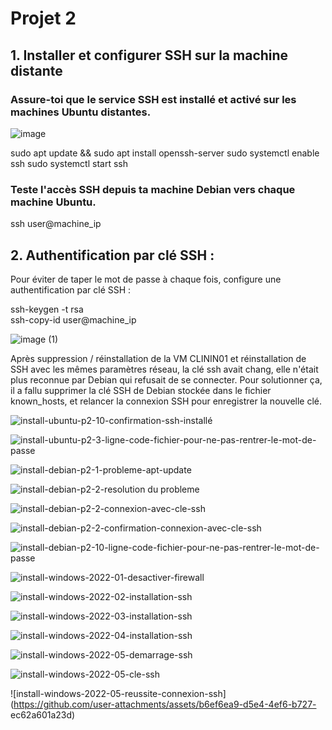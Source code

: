 # Projet 2

## 1. Installer et configurer SSH sur la machine distante

### Assure-toi que le service SSH est installé et activé sur les machines Ubuntu distantes.

![image](https://github.com/user-attachments/assets/b1651343-ea8d-47de-88ce-857f3f4b8195)

sudo apt update && sudo apt install openssh-server
sudo systemctl enable ssh
sudo systemctl start ssh


### Teste l'accès SSH depuis ta machine Debian vers chaque machine Ubuntu.

ssh user@machine_ip

## 2. Authentification par clé SSH :

Pour éviter de taper le mot de passe à chaque fois, configure une authentification par clé SSH :

ssh-keygen -t rsa<br>
ssh-copy-id user@machine_ip

![image (1)](https://github.com/user-attachments/assets/6be3dd73-d292-4d88-a93e-73fbbd758e02)

Après suppression / réinstallation de la VM CLININ01 et réinstallation de SSH avec les mêmes paramètres réseau, la clé ssh avait chang, elle n'était plus reconnue par Debian qui refusait de se connecter. Pour solutionner ça, il a fallu supprimer la clé SSH de Debian stockée dans le fichier known_hosts, et relancer la connexion SSH pour enregistrer la nouvelle clé.



![install-ubuntu-p2-10-confirmation-ssh-installé](https://github.com/user-attachments/assets/88ab18a8-5069-4c14-bc25-b97710c449e9)

![install-ubuntu-p2-3-ligne-code-fichier-pour-ne-pas-rentrer-le-mot-de-passe](https://github.com/user-attachments/assets/fcee238b-015b-421c-b1ec-170a62a77c75)

![install-debian-p2-1-probleme-apt-update](https://github.com/user-attachments/assets/add6e166-2308-497a-8766-1c4cacccbdf5)

![install-debian-p2-2-resolution du probleme](https://github.com/user-attachments/assets/a6c9e615-2b6f-4931-ae3c-2134209ef150)

![install-debian-p2-2-connexion-avec-cle-ssh](https://github.com/user-attachments/assets/4c0a3394-a288-4da7-b329-e9ff2ac017e4)

![install-debian-p2-2-confirmation-connexion-avec-cle-ssh](https://github.com/user-attachments/assets/182516bb-b4a9-4feb-81f6-18f1d2b58eac)

![install-debian-p2-10-ligne-code-fichier-pour-ne-pas-rentrer-le-mot-de-passe](https://github.com/user-attachments/assets/60456c59-62ad-4240-9a07-5b9a45bc3ec9)

![install-windows-2022-01-desactiver-firewall](https://github.com/user-attachments/assets/f21ff5e4-2f68-4738-b401-c08a6e61ebcf)

![install-windows-2022-02-installation-ssh](https://github.com/user-attachments/assets/b116a281-5a9e-40c9-ada1-7e57ca19b0f4)

![install-windows-2022-03-installation-ssh](https://github.com/user-attachments/assets/9392b495-b1c3-4dac-a009-56fd8783be38)

![install-windows-2022-04-installation-ssh](https://github.com/user-attachments/assets/acf04a60-258d-43dc-b547-d08e94436e25)

![install-windows-2022-05-demarrage-ssh](https://github.com/user-attachments/assets/2b1ebbf7-3a79-47ce-ae1e-334c278581ea)

![install-windows-2022-05-cle-ssh](https://github.com/user-attachments/assets/beef416e-e17c-4ea7-aa9b-cf91d5f15e9f)

![install-windows-2022-05-reussite-connexion-ssh](https://github.com/user-attachments/assets/b6ef6ea9-d5e4-4ef6-b727-
ec62a601a23d)


